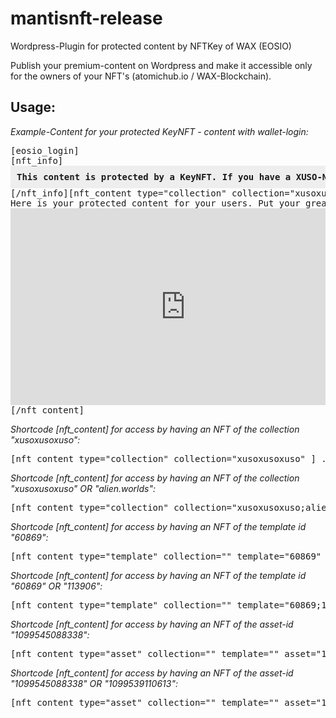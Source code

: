 # mantisnft-release
Wordpress-Plugin for protected content by NFTKey of WAX (EOSIO)

Publish your premium-content on Wordpress and make it accessible only for the owners of your NFT's (atomichub.io / WAX-Blockchain).


Usage:
------

*Example-Content for your protected KeyNFT - content with wallet-login:*

<pre>
[eosio_login]  
[nft_info]<div style="background:#eeeeee;padding:10px;"><strong>This content is protected by a KeyNFT. If you have a XUSO-NFT on your wallet, you can access this area. Please login with your WAX-Account.</strong></div>[/nft_info][nft_content type="collection" collection="xusoxusoxuso" ]
Here is your protected content for your users. Put your greatest stuff ever in this area!
<iframe width="560" height="315" src="https://www.youtube.com/embed/V5xmTSiYvn4" title="YouTube video player" frameborder="0" allow="accelerometer; autoplay; clipboard-write; encrypted-media; gyroscope; picture-in-picture" allowfullscreen></iframe>
[/nft_content]
</pre>


*Shortcode [nft_content] for access by having an NFT of the collection "xusoxusoxuso":*

<pre>
[nft_content type="collection" collection="xusoxusoxuso" ] ...your protected content (with other wordpress-shortcodes maybe) [/nft_content]
</pre>


*Shortcode [nft_content] for access by having an NFT of the collection "xusoxusoxuso" OR "alien.worlds":*

<pre>
[nft_content type="collection" collection="xusoxusoxuso;alien.worlds" ] ...your protected content (with other wordpress-shortcodes maybe) [/nft_content]
</pre>


*Shortcode [nft_content] for access by having an NFT of the template id "60869":*

<pre>
[nft_content type="template" collection="" template="60869" ] ...your protected content (with other wordpress-shortcodes maybe) [/nft_content]
</pre>


*Shortcode [nft_content] for access by having an NFT of the template id "60869" OR "113906":*

<pre>
[nft_content type="template" collection="" template="60869;113906" ] ...your protected content (with other wordpress-shortcodes maybe) [/nft_content]
</pre>


*Shortcode [nft_content] for access by having an NFT of the asset-id "1099545088338":*

<pre>
[nft_content type="asset" collection="" template="" asset="1099545088338" ] ...your protected content (with other wordpress-shortcodes maybe) [/nft_content]
</pre>


*Shortcode [nft_content] for access by having an NFT of the asset-id "1099545088338" OR "1099539110613":*

<pre>
[nft_content type="asset" collection="" template="" asset="1099545088338;1099539110613" ] ...your protected content (with other wordpress-shortcodes maybe) [/nft_content]
</pre>

